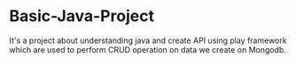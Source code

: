 # Basic-Java-Project
It's a project about understanding java and create API using play framework  which are used to perform CRUD operation on data we create on Mongodb.
